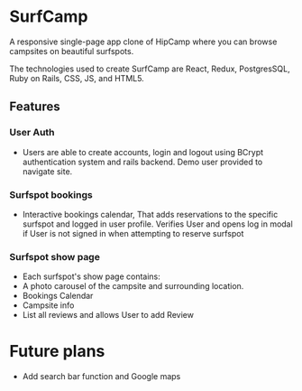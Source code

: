 # SurfCamp

A responsive single-page app clone of HipCamp where you can browse campsites on beautiful surfspots.

The technologies used to create SurfCamp are React, Redux, PostgresSQL, Ruby on Rails, CSS, JS, and HTML5.

## Features

### User Auth

* Users are able to create accounts, login and logout using BCrypt authentication system and rails backend. Demo user provided to navigate site.

### Surfspot bookings
  
* Interactive bookings calendar, That adds reservations to the specific surfspot and logged in user profile. Verifies User and opens log in modal if User is not signed in when attempting to reserve surfspot

### Surfspot show page

* Each surfspot's show page contains: 
* A photo carousel of the campsite and surrounding location.
* Bookings Calendar
* Campsite info
* List all reviews and allows User to add Review 
 
# Future plans
* Add search bar function and Google maps


